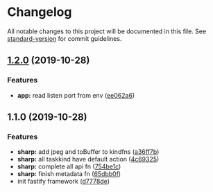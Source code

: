 # Changelog

All notable changes to this project will be documented in this file. See [standard-version](https://github.com/conventional-changelog/standard-version) for commit guidelines.

## [1.2.0](https://github.com/yidinghan/image-hub/compare/v1.1.0...v1.2.0) (2019-10-28)


### Features

* **app:** read listen port from env ([ee062a6](https://github.com/yidinghan/image-hub/commit/ee062a60aae3a1ea52542f2aa8ba8ced90778469))

## 1.1.0 (2019-10-28)


### Features

* **sharp:** add jpeg and toBuffer to kindfns ([a36ff7b](https://github.com/yidinghan/image-hub/commit/a36ff7bac0729f97a8029ecf4b534765ca4aedda))
* **sharp:** all taskkind have default action ([4c69325](https://github.com/yidinghan/image-hub/commit/4c69325fada917dbc79d862a6753cf93f2a85b02))
* **sharp:** complete all api fn ([754be1c](https://github.com/yidinghan/image-hub/commit/754be1c33b33d6df6d95dadd765edf5b0fe615f5))
* **sharp:** finish metadata fn ([65dbb0f](https://github.com/yidinghan/image-hub/commit/65dbb0f79089ab8e394b5851f34a975f3fe941ab))
* init fastify framework ([d7778de](https://github.com/yidinghan/image-hub/commit/d7778de653151f7f59186dd02546267d01d34f0a))
